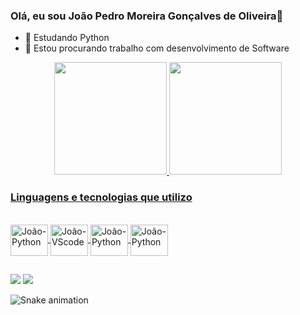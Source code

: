 ### Olá, eu sou João Pedro Moreira Gonçalves de Oliveira👋

- 🌱 Estudando Python
- 👯 Estou procurando trabalho com desenvolvimento de Software

<div align="center">
  <a href="https://github.com/joaomoreiraoliveira">
  <img height="180em" src="https://github-readme-stats.vercel.app/api?username=joaomoreiraoliveira&show_icons=true&theme=dark&include_all_commits=true&count_private=true"/>
  <img height="180em" src="https://github-readme-stats.vercel.app/api/top-langs/?username=joaomoreiraoliveira&layout=compact&langs_count=7&theme=dark"/>
</div>
  
 ### Linguagens e tecnologias que utilizo
 <div style='display: inline_block'><br>
   <img align='center' alt='João-Python' height='50' width='60' src="https://cdn.jsdelivr.net/gh/devicons/devicon/icons/python/python-original.svg" />
   <img align='center' alt='João-VScode' height='50' width='60' src="https://cdn.jsdelivr.net/gh/devicons/devicon/icons/vscode/vscode-original.svg" />
   <img align='center' alt='João-Python' height='50' width='60' src="https://cdn.jsdelivr.net/gh/devicons/devicon/icons/jupyter/jupyter-original-wordmark.svg"/>
   <img align='center' alt='João-Python' height='50' width='60' src="https://cdn.jsdelivr.net/gh/devicons/devicon/icons/selenium/selenium-original.svg" />
</div>

##
   
<div>
 <a href = "mailto:joaopedromgdeoliveira@gmail.com"><img src="https://img.shields.io/badge/-Gmail-%23333?style=for-the-badge&logo=gmail&logoColor=white" target="_blank"></a>
  <a href="https://www.linkedin.com/in/jo%C3%A3o-pedro-moreira-gon%C3%A7alves-de-oliveira" target="_blank"><img src="https://img.shields.io/badge/-LinkedIn-%230077B5?style=for-the-badge&logo=linkedin&logoColor=white" target="_blank"></a>

![Snake animation](https://github.com/joaomoreiraoliveira/joaomoreiraoliveira/blob/output/github-contribution-grid-snake.svg)

</div>
